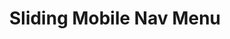 ---
layout: layouts/page.njk
title: Sliding Mobile Nav Menu
description: Sliding nav menus are a very common web convention. We will be building these with a css only checkbox hack.
image:
---